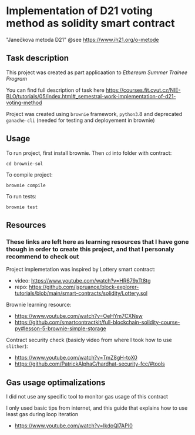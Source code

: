 # Implementation of D21 voting method as solidity smart contract
"Janečkova metoda D21" @see https://www.ih21.org/o-metode

## Task description
This project was created as part applicaation to *Ethereum Summer Trainee Program*

You can find full description of task here https://courses.fit.cvut.cz/NIE-BLO/tutorials/05/index.html#_semestral-work-implementation-of-d21-voting-method

Project was created using `brownie` framework, `python3`.8 and deprecated `ganache-cli` (needed for testing and deployement in brownie)

## Usage
To run project, first install brownie. Then `cd` into folder with contract:

```cd brownie-sol```

To compile project:

```brownie compile```

To run tests:

```brownie test```

## Resources
### These links are left here as learning resources that I have gone though in order to create this project, and that I personaly recommend to check out
Project implemetation was inspired by Lottery smart contract:
- video: https://www.youtube.com/watch?v=HR679xTt8tg
- repo: https://github.com/jspruance/block-explorer-tutorials/blob/main/smart-contracts/solidity/Lottery.sol

Brownie learning resource:
- https://www.youtube.com/watch?v=OeHYm7CXNsw
- https://github.com/smartcontractkit/full-blockchain-solidity-course-py#lesson-5-brownie-simple-storage

Contract security check (basicly video from where I took how to use `slither`):
- https://www.youtube.com/watch?v=TmZ8gH-toX0
- https://github.com/PatrickAlphaC/hardhat-security-fcc/#tools

## Gas usage optimalizations
I did not use any specific tool to monitor gas usage of this contract

I only used basic tips from internet, and this guide that explains how to use least gas during loop iteration
- https://www.youtube.com/watch?v=IkdoQI7API0